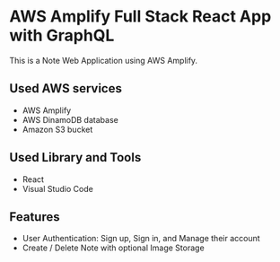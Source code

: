 # AWS Amplify Full Stack React App with GraphQL
This is a Note Web Application using AWS Amplify. 

## Used AWS services 
- AWS Amplify
- AWS DinamoDB database
- Amazon S3 bucket

## Used Library and Tools
- React
- Visual Studio Code

## Features
- User Authentication: Sign up, Sign in, and Manage their account 
- Create / Delete Note with optional Image Storage 
